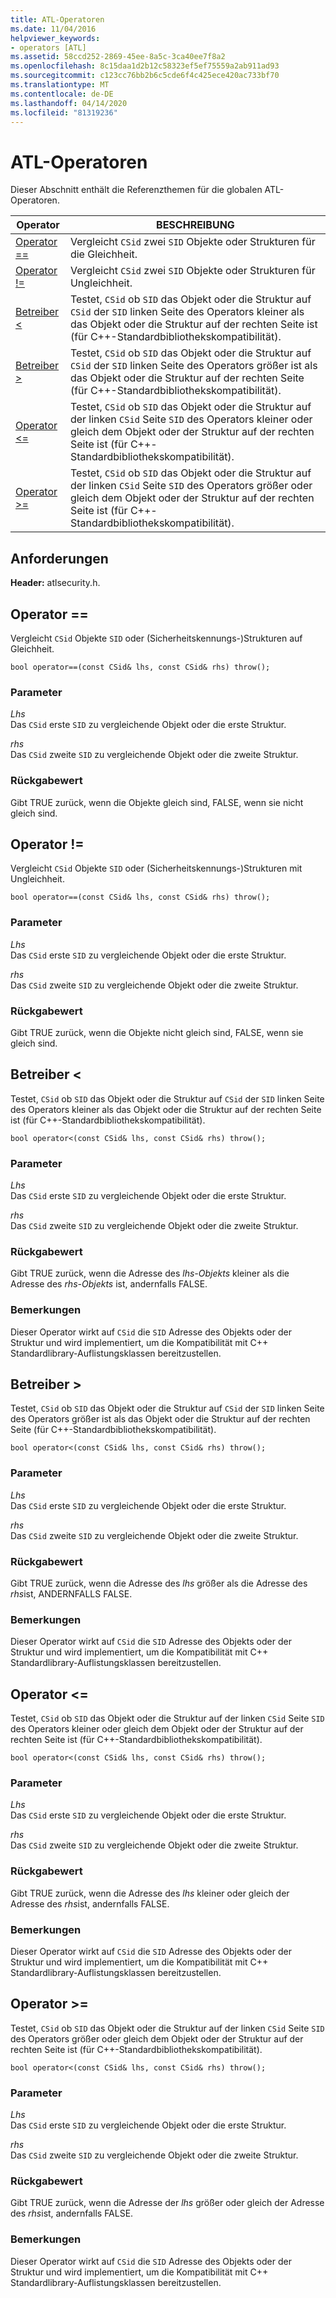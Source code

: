 ```yaml
---
title: ATL-Operatoren
ms.date: 11/04/2016
helpviewer_keywords:
- operators [ATL]
ms.assetid: 58ccd252-2869-45ee-8a5c-3ca40ee7f8a2
ms.openlocfilehash: 8c15daa1d2b12c58323ef5ef75559a2ab911ad93
ms.sourcegitcommit: c123cc76bb2b6c5cde6f4c425ece420ac733bf70
ms.translationtype: MT
ms.contentlocale: de-DE
ms.lasthandoff: 04/14/2020
ms.locfileid: "81319236"
---
```

# <a name="atl-operators"></a>ATL-Operatoren

Dieser Abschnitt enthält die Referenzthemen für die globalen ATL-Operatoren.

|Operator|BESCHREIBUNG|
|--------------|-----------------|
|[Operator ==](#operator_eq_eq)|Vergleicht `CSid` zwei `SID` Objekte oder Strukturen für die Gleichheit.|
|[Operator !=](#operator_neq)|Vergleicht `CSid` zwei `SID` Objekte oder Strukturen für Ungleichheit.|
|[Betreiber <](#operator_lt)|Testet, `CSid` ob `SID` das Objekt oder die Struktur auf `CSid` der `SID` linken Seite des Operators kleiner als das Objekt oder die Struktur auf der rechten Seite ist (für C++-Standardbibliothekskompatibilität).|
|[Betreiber >](#operator_gt)|Testet, `CSid` ob `SID` das Objekt oder die Struktur auf `CSid` der `SID` linken Seite des Operators größer ist als das Objekt oder die Struktur auf der rechten Seite (für C++-Standardbibliothekskompatibilität).|
|[Operator <=](#operator_lt__eq)|Testet, `CSid` ob `SID` das Objekt oder die Struktur auf der linken `CSid` Seite `SID` des Operators kleiner oder gleich dem Objekt oder der Struktur auf der rechten Seite ist (für C++-Standardbibliothekskompatibilität).|
|[Operator >=](#operator_gt__eq)|Testet, `CSid` ob `SID` das Objekt oder die Struktur auf der linken `CSid` Seite `SID` des Operators größer oder gleich dem Objekt oder der Struktur auf der rechten Seite ist (für C++-Standardbibliothekskompatibilität).|

## <a name="requirements"></a>Anforderungen

**Header:** atlsecurity.h.

## <a name="operator-"></a><a name="operator_eq_eq"></a>Operator ==

Vergleicht `CSid` Objekte `SID` oder (Sicherheitskennungs-)Strukturen auf Gleichheit.

```
bool operator==(const CSid& lhs, const CSid& rhs) throw();
```

### <a name="parameters"></a>Parameter

*Lhs*<br/>
Das `CSid` erste `SID` zu vergleichende Objekt oder die erste Struktur.

*rhs*<br/>
Das `CSid` zweite `SID` zu vergleichende Objekt oder die zweite Struktur.

### <a name="return-value"></a>Rückgabewert

Gibt TRUE zurück, wenn die Objekte gleich sind, FALSE, wenn sie nicht gleich sind.

## <a name="operator-"></a><a name="operator_neq"></a>Operator !=

Vergleicht `CSid` Objekte `SID` oder (Sicherheitskennungs-)Strukturen mit Ungleichheit.

```
bool operator==(const CSid& lhs, const CSid& rhs) throw();
```

### <a name="parameters"></a>Parameter

*Lhs*<br/>
Das `CSid` erste `SID` zu vergleichende Objekt oder die erste Struktur.

*rhs*<br/>
Das `CSid` zweite `SID` zu vergleichende Objekt oder die zweite Struktur.

### <a name="return-value"></a>Rückgabewert

Gibt TRUE zurück, wenn die Objekte nicht gleich sind, FALSE, wenn sie gleich sind.

## <a name="operator-"></a><a name="operator_lt"></a>Betreiber <

Testet, `CSid` ob `SID` das Objekt oder die Struktur auf `CSid` der `SID` linken Seite des Operators kleiner als das Objekt oder die Struktur auf der rechten Seite ist (für C++-Standardbibliothekskompatibilität).

```
bool operator<(const CSid& lhs, const CSid& rhs) throw();
```

### <a name="parameters"></a>Parameter

*Lhs*<br/>
Das `CSid` erste `SID` zu vergleichende Objekt oder die erste Struktur.

*rhs*<br/>
Das `CSid` zweite `SID` zu vergleichende Objekt oder die zweite Struktur.

### <a name="return-value"></a>Rückgabewert

Gibt TRUE zurück, wenn die Adresse des *lhs-Objekts* kleiner als die Adresse des *rhs-Objekts* ist, andernfalls FALSE.

### <a name="remarks"></a>Bemerkungen

Dieser Operator wirkt auf `CSid` die `SID` Adresse des Objekts oder der Struktur und wird implementiert, um die Kompatibilität mit C++ Standardlibrary-Auflistungsklassen bereitzustellen.

## <a name="operator-"></a><a name="operator_gt"></a>Betreiber >

Testet, `CSid` ob `SID` das Objekt oder die Struktur auf `CSid` der `SID` linken Seite des Operators größer ist als das Objekt oder die Struktur auf der rechten Seite (für C++-Standardbibliothekskompatibilität).

```
bool operator<(const CSid& lhs, const CSid& rhs) throw();
```

### <a name="parameters"></a>Parameter

*Lhs*<br/>
Das `CSid` erste `SID` zu vergleichende Objekt oder die erste Struktur.

*rhs*<br/>
Das `CSid` zweite `SID` zu vergleichende Objekt oder die zweite Struktur.

### <a name="return-value"></a>Rückgabewert

Gibt TRUE zurück, wenn die Adresse des *lhs* größer als die Adresse des *rhs*ist, ANDERNFALLS FALSE.

### <a name="remarks"></a>Bemerkungen

Dieser Operator wirkt auf `CSid` die `SID` Adresse des Objekts oder der Struktur und wird implementiert, um die Kompatibilität mit C++ Standardlibrary-Auflistungsklassen bereitzustellen.

## <a name="operator-"></a><a name="operator_lt__eq"></a>Operator <=

Testet, `CSid` ob `SID` das Objekt oder die Struktur auf der linken `CSid` Seite `SID` des Operators kleiner oder gleich dem Objekt oder der Struktur auf der rechten Seite ist (für C++-Standardbibliothekskompatibilität).

```
bool operator<(const CSid& lhs, const CSid& rhs) throw();
```

### <a name="parameters"></a>Parameter

*Lhs*<br/>
Das `CSid` erste `SID` zu vergleichende Objekt oder die erste Struktur.

*rhs*<br/>
Das `CSid` zweite `SID` zu vergleichende Objekt oder die zweite Struktur.

### <a name="return-value"></a>Rückgabewert

Gibt TRUE zurück, wenn die Adresse des *lhs* kleiner oder gleich der Adresse des *rhs*ist, andernfalls FALSE.

### <a name="remarks"></a>Bemerkungen

Dieser Operator wirkt auf `CSid` die `SID` Adresse des Objekts oder der Struktur und wird implementiert, um die Kompatibilität mit C++ Standardlibrary-Auflistungsklassen bereitzustellen.

## <a name="operator-"></a><a name="operator_gt__eq"></a>Operator >=

Testet, `CSid` ob `SID` das Objekt oder die Struktur auf der linken `CSid` Seite `SID` des Operators größer oder gleich dem Objekt oder der Struktur auf der rechten Seite ist (für C++-Standardbibliothekskompatibilität).

```
bool operator<(const CSid& lhs, const CSid& rhs) throw();
```

### <a name="parameters"></a>Parameter

*Lhs*<br/>
Das `CSid` erste `SID` zu vergleichende Objekt oder die erste Struktur.

*rhs*<br/>
Das `CSid` zweite `SID` zu vergleichende Objekt oder die zweite Struktur.

### <a name="return-value"></a>Rückgabewert

Gibt TRUE zurück, wenn die Adresse der *lhs* größer oder gleich der Adresse des *rhs*ist, andernfalls FALSE.

### <a name="remarks"></a>Bemerkungen

Dieser Operator wirkt auf `CSid` die `SID` Adresse des Objekts oder der Struktur und wird implementiert, um die Kompatibilität mit C++ Standardlibrary-Auflistungsklassen bereitzustellen.

